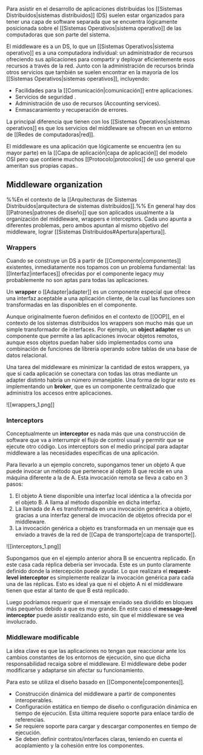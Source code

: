 Para asistir en el desarrollo de aplicaciones distribuidas los [[Sistemas Distribuidos|sistemas distribuidos]] (DS) suelen estar organizados para tener una capa de software separada que se encuentra lógicamente posicionada sobre el [[Sistemas Operativos|sistema operativo]] de las computadoras que son parte del sistema.

El middleware es a un DS, lo que un [[Sistemas Operativos|sistema operativo]] es a una computadora individual: un administrador de recursos ofreciendo sus aplicaciones para compartir y deployar eficientemente esos recursos a través de la red. Junto con la administración de recursos brinda otros servicios que también se suelen encontrar en la mayoría de los [[Sistemas Operativos|sistemas operativos]], incluyendo:
- Facilidades para la [[Comunicación|comunicación]] entre aplicaciones.
- Servicios de seguridad .
- Administración de uso de recursos (Accounting services).
- Enmascaramiento y recuperación de errores.

La principal diferencia que tienen con los [[Sistemas Operativos|sistemas operativos]] es que los servicios del middleware se ofrecen en un entorno de [[Redes de computadoras|red]].

El middleware es una aplicación que lógicamente se encuentra (en su mayor parte) en la [[Capa de aplicación|capa de aplicación]] del modelo OSI pero que contiene muchos [[Protocolo|protocolos]] de uso general que ameritan sus propias capas..

## Middleware organization
%%En el contexto de la [[Arquitecturas de Sistemas Distribuidos|arquitectura de sistemas distribuidos]].%%
En general hay dos [[Patrones|patrones de diseño]] que son aplicados usualmente a la organización del middleware, wrappers e interceptors. Cada uno apunta a diferentes problemas, pero ambos apuntan al mismo objetivo del middleware, lograr [[Sistemas Distribuidos#Apertura|apertura]].

### Wrappers
Cuando se construye un DS a partir de [[Componente|componentes]] existentes, inmediatamente nos topamos con un problema fundamental: las [[Interfaz|interfaces]] ofrecidas por el componente legacy muy probablemente no son aptas para todas las aplicaciones.

Un **wrapper** o [[Adapter|adapter]] es un componente especial que ofrece una interfaz aceptable a una aplicación cliente, de la cual las funciones son transformadas en las disponibles en el componente.

Aunque originalmente fueron definidos en el contexto de [[OOP]], en el contexto de los sistemas distribuidos los wrappers son mucho más que un simple transformador de interfaces. Por ejemplo, un **object adapter** es un componente que permite a las aplicaciones invocar objetos remotos, aunque esos objetos puedan haber sido implementados como una combinación de funciones de librería operando sobre tablas de una base de datos relacional.

Una tarea del middleware es minimizar la cantidad de estos wrappers, ya que si cada aplicación se conectara con todas las otras mediante un adapter distinto habría un número inmanejable. Una forma de lograr esto es implementando un **broker**, que es un componente centralizado que administra los accesos entre aplicaciones.

![[wrappers_1.png]]

### Interceptors
Conceptualmente un **interceptor** es nada más que una construcción de software que va a interrumpir el flujo de control usual y permitir que se ejecute otro código. Los interceptors son el medio principal para adaptar middleware a las necesidades específicas de una aplicación.

Para llevarlo a un ejemplo concreto, supongamos tener un objeto A que puede invocar un método que pertenece al objeto B que recide en una máquina diferente a la de A. Esta invocación remota se lleva a cabo en 3 pasos:
1. El objeto A tiene disponible una interfaz local idéntica a la ofrecida por el objeto B. A llama al método disponible en dicha interfaz.
2. La llamada de A es transformada en una invocación genérica a objeto, gracias a una interfaz general de invocación de objetos ofrecida por el middleware.
3. La invocación genérica a objeto es transformada en un mensaje que es enviado a través de la red de [[Capa de transporte|capa de transporte]].

![[interceptors_1.png]]

Supongamos que en el ejemplo anterior ahora B se encuentra replicado. En este casa cada réplica debería ser invocada. Este es un punto claramente definido donde la intercepción puede ayudar. Lo que realizara el **request-level interceptor** es simplemente realizar la invocación genérica para cada una de las réplicas. Esto es ideal ya que ni el objeto A ni el middleware tienen que estar al tanto de que B está replicado.

Luego podríamos requerir que el mensaje enviado sea dividido en bloques más pequeños debido a que es muy grande. En este caso el **message-level interceptor** puede asistir realizando esto, sin que el middleware se vea involucrado.

### Middleware modificable
La idea clave es que las aplicaciones no tengan que reaccionar ante los cambios constantes de los entornos de ejecución, sino que dicha responsabilidad recaiga sobre el middleware. El middleware debe poder modificarse y adaptarse sin afectar su funcionamiento.

Para esto se utiliza el diseño basado en [[Componente|componentes]].
* Construcción dinámica del middleware a partir de componentes interoperables.
* Configuración estática en tiempo de diseño o configuración dinámica en tiempo de ejecución. Esta última requiere soporte para enlace tardío de referencias.
* Se requiere soporte para cargar y descargar componentes en tiempo de ejecución.
* Se deben definir contratos/interfaces claras, teniendo en cuenta el acoplamiento y la cohesión entre los componentes.